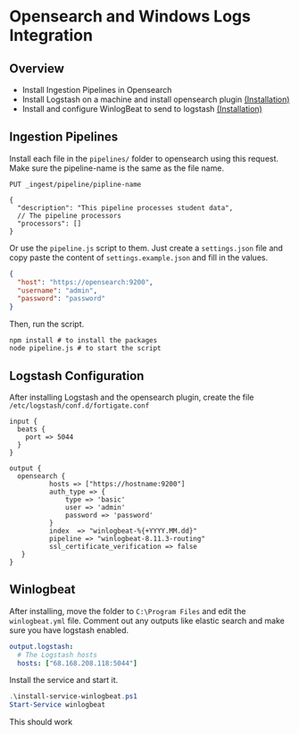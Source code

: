 # Opensearch and Windows Logs Integration

## Overview

- Install Ingestion Pipelines in Opensearch
- Install Logstash on a machine and install opensearch plugin [(Installation)](https://opensearch.org/docs/latest/tools/logstash/index/#install-logstash)
- Install and configure WinlogBeat to send to logstash [(Installation)](https://www.elastic.co/downloads/beats/winlogbeat)

## Ingestion Pipelines

Install each file in the `pipelines/` folder to opensearch using this request.
Make sure the pipeline-name is the same as the file name.

```HTTP
PUT _ingest/pipeline/pipline-name

{
  "description": "This pipeline processes student data",
  // The pipeline processors
  "processors": []
}
```

Or use the `pipeline.js` script to them. Just create a `settings.json` file and copy paste the content of `settings.example.json` and fill in the values.

```json
{
  "host": "https://opensearch:9200",
  "username": "admin",
  "password": "password"
}
```

Then, run the script.

```
npm install # to install the packages
node pipeline.js # to start the script
```

## Logstash Configuration

After installing Logstash and the opensearch plugin, create the file `/etc/logstash/conf.d/fortigate.conf`

```logstash
input {
  beats {
    port => 5044
  }
}

output {
  opensearch {
          hosts => ["https://hostname:9200"]
          auth_type => {
              type => 'basic'
              user => 'admin'
              password => 'password'
          }
          index  => "winlogbeat-%{+YYYY.MM.dd}"
          pipeline => "winlogbeat-8.11.3-routing"
          ssl_certificate_verification => false
   }
}
```

## Winlogbeat

After installing, move the folder to `C:\Program Files` and edit the `winlogbeat.yml` file. Comment out any outputs like elastic search and make sure you have logstash enabled.

```yaml
output.logstash:
  # The Logstash hosts
  hosts: ["68.168.208.118:5044"]
```

Install the service and start it.

```powershell
.\install-service-winlogbeat.ps1
Start-Service winlogbeat
```

This should work
